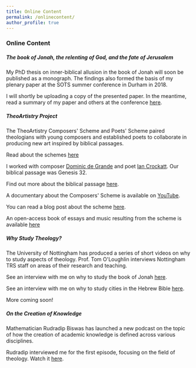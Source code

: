 ```yaml
---
title: Online Content
permalink: /onlinecontent/
author_profile: true
---
```


### Online Content

##### The book of Jonah, the relenting of God, and the fate of Jerusalem
My PhD thesis on inner-biblical allusion in the book of Jonah will soon be published as a monograph. The findings also formed the basis of my plenary paper at the SOTS summer conference in Durham in 2018.

I will shortly be uploading a copy of the presented paper. In the meantime, read a summary of my paper and others at the conference [here](https://thinktheology.co.uk/blog/article/society_of_old_testament_study_summer_meeting_2018).



##### TheoArtistry Project
The TheoArtistry Composers' Scheme and Poets' Scheme paired theologians with young composers and established poets to collaborate in producing new art inspired by biblical passages.

Read about the schemes [here](https://theoartistry.org/projects/past-projects/#close)

I worked with composer [Dominic de Grande](http://www.dominicdegrande.com/) and poet [Ian Crockatt](https://stanzapoetry.org/festival/poets-artists/crockatt). Our biblical passage was Genesis 32.

Find out more about the biblical passage [here](https://theoartistry.org/projects/past-projects/composers-scheme/genesis-32/). 

A documentary about the Composers' Scheme is available on [YouTube](https://www.youtube.com/watch?v=U2NoaJHcp2E&ab_channel=UniversityofStAndrews).

You can read a blog post about the scheme [here](https://artandtheology.org/2020/07/28/a-little-east-of-jordan-artful-devotion/).

An open-access book of essays and music resulting from the scheme is available [here](https://www.openbookpublishers.com/product/994)



##### Why Study Theology?
The University of Nottingham has produced a series of short videos on why to study aspects of theology. Prof. Tom O'Loughlin interviews Nottingham TRS staff on areas of their research and teaching.

See an interview with me on why to study the book of Jonah [here](https://youtu.be/2-NACj4RYfM).

See an interview with me on why to study cities in the Hebrew Bible [here](https://youtu.be/YKc7NxhYxaU).

More coming soon!



##### On the Creation of Knowledge
Mathematician Rudradip Biswas has launched a new podcast on the topic of how the creation of academic knowledge is defined across various disciplines.

Rudradip interviewed me for the first episode, focusing on the field of theology. Watch it [here](https://youtu.be/yHb-P1tLMeQ).
